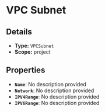 # VPC Subnet

## Details

- **Type:** `VPCSubnet`
- **Scope:** project

## Properties

- **`Name`**: No description provided
- **`Network`**: No description provided
- **`IPV4Range`**: No description provided
- **`IPV6Range`**: No description provided
